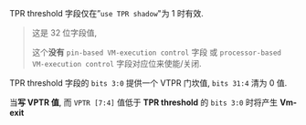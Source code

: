 
TPR threshold 字段仅在”`use TPR shadow`"为 1 时有效. 

> 这是 32 位字段值, 
>
> 这个**没有** `pin-based VM-execution control` 字段 或 `processor-based VM-execution control` 字段对应位来使能/关闭. 

TPR threshold 字段的 `bits 3:0` 提供一个 VTPR 门坎值, `bits 31:4` 清为 0 值. 

当**写 VPTR 值**, 而 `VPTR [7:4]` 值低于 **TPR threshold** 的 `bits 3:0` 时将产生 **Vm-exit**